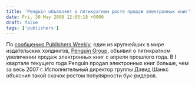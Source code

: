 ```yaml
---
title: 'Penguin объявляет о пятикратном росте продаж электронных книг'
date: Fri, 30 May 2008 12:05:18 +0000
draft: false
tags: ['publishers']
---
```


По [сообщению Publishers Weekly](http://www.publishersweekly.com/article/CA6564510.html), один из крупнейших в мире издательских холдингов, [Penguin Group](http://www.penguin.com), объявил о пятикратном увеличении продаж электронных книг с апреля прошлого года. В I квартале текущего года Penguin продал электронных книг больше, чем за весь 2007 г. Исполнительный директор группы Дэвид Шанкс объяснил такой скачок ростом популярности бук-ридеров.